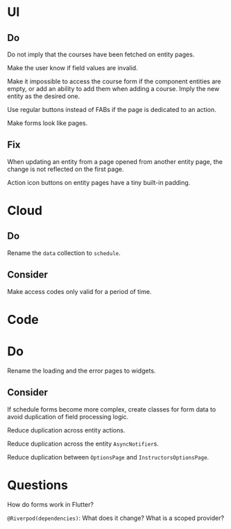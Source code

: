 # UI

## Do

Do not imply that the courses have been fetched on entity pages.

Make the user know if field values are invalid.

Make it impossible to access the course form if the component entities are 
empty, or add an ability to add them when adding a course. Imply the new entity 
as the desired one.

Use regular buttons instead of FABs if the page is dedicated to an action.

Make forms look like pages.

## Fix

When updating an entity from a page opened from another entity page, the change 
is not reflected on the first page.

Action icon buttons on entity pages have a tiny built-in padding.

# Cloud

## Do

Rename the `data` collection to `schedule`.

## Consider

Make access codes only valid for a period of time.

# Code

# Do

Rename the loading and the error pages to widgets.

## Consider

If schedule forms become more complex, create classes for form data to avoid 
duplication of field processing logic.

Reduce duplication across entity actions.

Reduce duplication across the entity `AsyncNotifier`s.

Reduce duplication between `OptionsPage` and `InstructorsOptionsPage`.

# Questions

How do forms work in Flutter?

`@Riverpod(dependencies)`: What does it change? What is a scoped provider?
